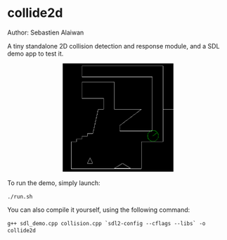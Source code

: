 # collide2d

Author: Sebastien Alaiwan

A tiny standalone 2D collision detection and response module,
and a SDL demo app to test it.

<p align="center"><img src="screenshot.gif" width="50%"></p>

To run the demo, simply launch:
```
./run.sh
```

You can also compile it yourself, using the following command:
```
g++ sdl_demo.cpp collision.cpp `sdl2-config --cflags --libs` -o collide2d
```

